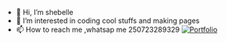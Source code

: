 - 👋 Hi, I’m shebelle
- 👀 I’m interested in coding cool stuffs and making pages
- 📫 How to reach me ,whatsap me 250723289329
[![Portfolio](https://shebelleke.netlify.app)](https://app.netlify.com/sites/shebelleke/deploys)
<!---
shebz2023/shebz2023 is a ✨ special ✨ repository because its `README.md` (this file) appears on your GitHub profile.
You can click the Preview link to take a look at your changes.
--->
